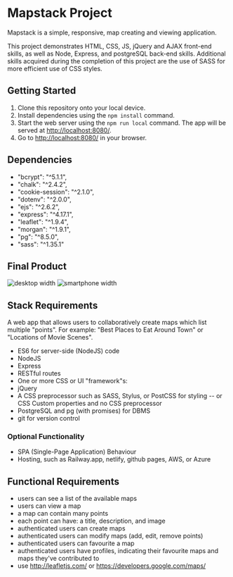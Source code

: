 # Mapstack Project

Mapstack is a simple, responsive, map creating and viewing application.

This project demonstrates HTML, CSS, JS, jQuery and AJAX front-end skills, as well as Node, Express, and postgreSQL back-end skills.  Additional skills acquired during the completion of this project are the use of SASS for more efficient use of CSS styles.

## Getting Started

1. Clone this repository onto your local device.
2. Install dependencies using the `npm install` command.
3. Start the web server using the `npm run local` command. The app will be served at <http://localhost:8080/>.
4. Go to <http://localhost:8080/> in your browser.

## Dependencies

- "bcrypt": "^5.1.1",
- "chalk": "^2.4.2",
- "cookie-session": "^2.1.0",
- "dotenv": "^2.0.0",
- "ejs": "^2.6.2",
- "express": "^4.17.1",
- "leaflet": "^1.9.4",
- "morgan": "^1.9.1",
- "pg": "^8.5.0",
- "sass": "^1.35.1"

## Final Product

![desktop width](/screenshots/)
![smartphone width](/screenshots/)

## Stack Requirements
A web app that allows users to collaboratively create maps which list multiple "points". For example: "Best Places to Eat Around Town" or "Locations of Movie Scenes".

- ES6 for server-side (NodeJS) code
- NodeJS
- Express
- RESTful routes
- One or more CSS or UI "framework"s:
- jQuery
- A CSS preprocessor such as SASS, Stylus, or PostCSS for styling -- or CSS Custom properties and no CSS preprocessor
- PostgreSQL and pg (with promises) for DBMS
- git for version control
### Optional Functionality
- SPA (Single-Page Application) Behaviour
- Hosting, such as Railway.app, netlify, github pages, AWS, or Azure

## Functional Requirements
- users can see a list of the available maps
- users can view a map
- a map can contain many points
- each point can have: a title, description, and image
- authenticated users can create maps
- authenticated users can modify maps (add, edit, remove points)
- authenticated users can favourite a map
- authenticated users have profiles, indicating their favourite maps and maps they've contributed to
- use http://leafletjs.com/ or https://developers.google.com/maps/
